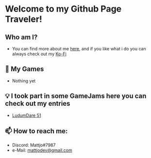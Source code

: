 # Welcome to my Github Page Traveler!

## Who am I?
- You can find more about me [here](https://carrd.co/dashboard/5422167577176638/edit), and if you like what i do you can always check out my [Ko-Fi](https://ko-fi.com/mattjodev)

## 🎉 My Games 
  - Nothing yet

## 💡 I took part in some GameJams here you can check out my entries
- [LudumDare 51](https://ldjam.com/events/ludum-dare/51/dodgeball-deathjam)

## 📫 How to reach me: 
  - Discord: Mattjo#7987
  - e-Mail: mattjodev@gmail.com

<!---
MattjoDev/Ashgramor is a ✨ special ✨ repository because its `README.md` (this file) appears on your GitHub profile.
You can click the Preview link to take a look at your changes.
--->
